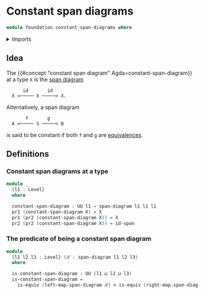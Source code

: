 # Constant span diagrams

```agda
module foundation.constant-span-diagrams where
```

<details><summary>Imports</summary>

```agda
open import foundation.cartesian-product-types
open import foundation.dependent-pair-types
open import foundation.span-diagrams
open import foundation.spans
open import foundation.universe-levels

open import foundation-core.equivalences
```

</details>

## Idea

The {{#concept "constant span diagram" Agda=constant-span-diagram}} at a type
`X` is the [span diagram](foundation.span-diagrams.md)

```text
      id       id
  X <───── X ─────> X.
```

Alternatively, a span diagram

```text
       f       g
  A <───── S ─────> B
```

is said to be constant if both `f` and `g` are
[equivalences](foundation-core.equivalences.md).

## Definitions

### Constant span diagrams at a type

```agda
module _
  {l1 : Level}
  where

  constant-span-diagram : UU l1 → span-diagram l1 l1 l1
  pr1 (constant-span-diagram X) = X
  pr1 (pr2 (constant-span-diagram X)) = X
  pr2 (pr2 (constant-span-diagram X)) = id-span
```

### The predicate of being a constant span diagram

```agda
module _
  {l1 l2 l3 : Level} (𝒮 : span-diagram l1 l2 l3)
  where

  is-constant-span-diagram : UU (l1 ⊔ l2 ⊔ l3)
  is-constant-span-diagram =
    is-equiv (left-map-span-diagram 𝒮) × is-equiv (right-map-span-diagram 𝒮)
```
